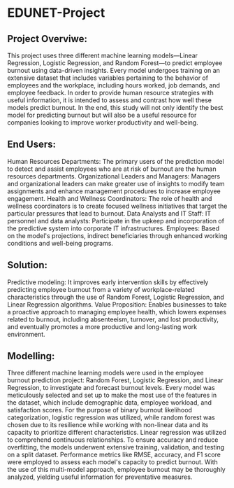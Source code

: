 # EDUNET-Project
## Project Overviwe:
This project uses three different machine learning models—Linear Regression, Logistic Regression, and Random Forest—to predict employee burnout using data-driven insights. Every model undergoes training on an extensive dataset that includes variables pertaining to the behavior of employees and the workplace, including hours worked, job demands, and employee feedback. In order to provide human resource strategies with useful information, it is intended to assess and contrast how well these models predict burnout. In the end, this study will not only identify the best model for predicting burnout but will also be a useful resource for companies looking to improve worker productivity and well-being.
## End Users:
Human Resources Departments: The primary users of the prediction model to detect and assist employees who are at risk of burnout are the human resources departments.
Organizational Leaders and Managers: Managers and organizational leaders can make greater use of insights to modify team assignments and enhance management procedures to increase employee engagement.
Health and Wellness Coordinators: The role of health and wellness coordinators is to create focused wellness initiatives that target the particular pressures that lead to burnout.
Data Analysts and IT Staff: IT personnel and data analysts: Participate in the upkeep and incorporation of the predictive system into corporate IT infrastructures.
Employees: Based on the model's projections, indirect beneficiaries through enhanced working conditions and well-being programs.
## Solution:
Predictive modeling: It improves early intervention skills by effectively predicting employee burnout from a variety of workplace-related characteristics through the use of Random Forest, Logistic Regression, and Linear Regression algorithms.
Value Proposition: Enables businesses to take a proactive approach to managing employee health, which lowers expenses related to burnout, including absenteeism, turnover, and lost productivity, and eventually promotes a more productive and long-lasting work environment.
## Modelling:
Three different machine learning models were used in the employee burnout prediction project: Random Forest, Logistic Regression, and Linear Regression, to investigate and forecast burnout levels. Every model was meticulously selected and set up to make the most use of the features in the dataset, which include demographic data, employee workload, and satisfaction scores. For the purpose of binary burnout likelihood categorization, logistic regression was utilized, while random forest was chosen due to its resilience while working with non-linear data and its capacity to prioritize different characteristics. Linear regression was utilized to comprehend continuous relationships. To ensure accuracy and reduce overfitting, the models underwent extensive training, validation, and testing on a split dataset. Performance metrics like RMSE, accuracy, and F1 score were employed to assess each model's capacity to predict burnout. With the use of this multi-model approach, employee burnout may be thoroughly analyzed, yielding useful information for preventative measures.
